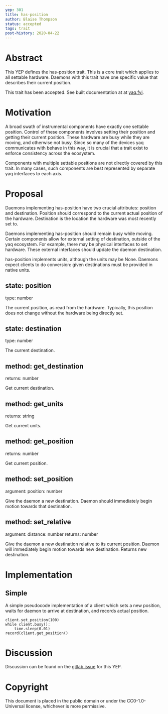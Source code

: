 ```yaml
---
yep: 301
title: has-position
author: Blaise Thompson
status: accepted
tags: trait
post-history: 2020-04-22
---
```


# Abstract

This YEP defines the has-position trait.
This is a core trait which applies to all settable hardware.
Daemons with this trait have one specific value that describes their current position.

This trait has been accepted.
See built documentation at at [yaq.fyi](https://yaq.fyi/traits/has-position/).

# Motivation

A broad swath of instrumental components have exactly one settable position.
Control of these components involves setting their position and getting their current position.
These hardware are busy while they are moving, and otherwise not busy.
Since so many of the devices yaq communicates with behave in this way, it is crucial that a trait exist to enforce consistency across the ecosystem.

Components with multiple settable positions are not directly covered by this trait.
In many cases, such components are best represented by separate yaq interfaces to each axis.

# Proposal

Daemons implementing has-position have two crucial attributes: position and destination.
Position should correspond to the current actual position of the hardware.
Destination is the location the hardware was most recently set to.

Daemons implementing has-position should remain busy while moving.
Certain components allow for external setting of destination, outside of the yaq ecosystem.
For example, there may be physical interfaces to set hardware.
These external interfaces should update the daemon destination.

has-position implements units, although the units may be None.
Daemons expect clients to do conversion: given destinations must be provided in native units.

## state: position

type: number

The current position, as read from the hardware.
Typically, this position does not change without the hardware being directly set.

## state: destination

type: number

The current destination.

## method: get_destination

returns: number

Get current destination.

## method: get_units

returns: string

Get current units.

## method: get_position

returns: number

Get current position.

## method: set_position

argument: position: number

Give the daemon a new destination.
Daemon should immediately begin motion towards that destination.

## method: set_relative

argument: distance: number
returns: number

Give the daemon a new destination relative to its current position.
Daemon will immediately begin motion towards new destination.
Returns new destination.

# Implementation

## Simple

A simple pseudocode implementation of a client which sets a new position, waits for daemon to arrive at destination, and records actual position.

```
client.set_position(100)
while client.busy():
    time.sleep(0.01)
record(client.get_position()
```

# Discussion

Discussion can be found on the [gitlab issue](https://gitlab.com/yaq/yeps/-/issues/12) for this YEP.

# Copyright

This document is placed in the public domain or under the CC0-1.0-Universal license, whichever is more permissive.